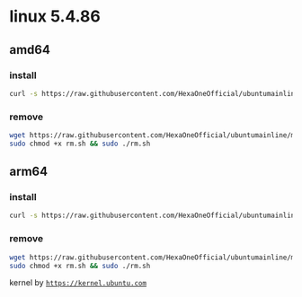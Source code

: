 # linux 5.4.86
 
## amd64

### install
```bash
curl -s https://raw.githubusercontent.com/HexaOneOfficial/ubuntumainline/main/catalog/5.8.86/amd64LTS.sh | sh
``` 
### remove
```bash
wget https://raw.githubusercontent.com/HexaOneOfficial/ubuntumainline/main/catalog/5.4.86/rm.sh
sudo chmod +x rm.sh && sudo ./rm.sh
```
## arm64

### install
```bash
curl -s https://raw.githubusercontent.com/HexaOneOfficial/ubuntumainline/main/catalog/5.8.86/arm64LTS.sh | sh
``` 
### remove
```bash
wget https://raw.githubusercontent.com/HexaOneOfficial/ubuntumainline/main/catalog/5.8.86/rm.sh
sudo chmod +x rm.sh && sudo ./rm.sh
``` 
 
 
kernel by [`https://kernel.ubuntu.com`](https://kernel.ubuntu.com/)

